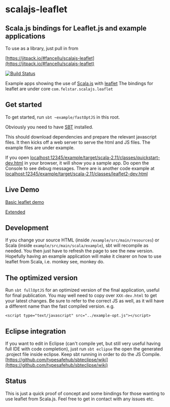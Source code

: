 # scalajs-leaflet

## Scala.js bindings for Leaflet.js and example applications 

To use as a library, just pull in from

[https://jitpack.io/#fancellu/scalajs-leaflet](https://jitpack.io/#fancellu/scalajs-leaflet)

[![Build Status](https://travis-ci.org/fancellu/scalajs-leaflet.svg?branch=master)](https://travis-ci.org/fancellu/scalajs-leaflet)

Example apps showing the use of [Scala.js](http://www.scala-js.org/) with [leaflet](http://leafletjs.com/) 
The bindings for leaflet are under core `com.felstar.scalajs.leaflet`

## Get started

To get started, run `sbt ~example/fastOptJS` in this root. 

Obviously you need to have [SBT](http://www.scala-sbt.org/) installed. 

This should
download dependencies and prepare the relevant javascript files. It then kicks off a web server to serve the html and JS files. The example files are under example.

If you open
[localhost:12345/example/target/scala-2.11/classes/quickstart-dev.html](http://localhost:12345/example/target/scala-2.11/classes/quickstart-dev.html) in your browser, it will show you a sample app.
Do open the Console to see debug messages. There are is another code example at
[localhost:12345/example/target/scala-2.11/classes/leaflet2-dev.html](http://localhost:12345/example/target/scala-2.11/classes/leaflet2-dev.html)


## Live Demo

[Basic leaflet demo](http://dinofancellu.com/demo/scalajsLeaflet/quickstart-dev.html)

[Extended](http://dinofancellu.com/demo/scalajsLeaflet/leaflet2-dev.html)

## Development

If you change your source HTML (inside `/example/src/main/resources`) or Scala (inside `example/src/main/scala/example`), sbt will recompile as needed. 
You then just have to refresh the page to see the new version. Hopefully having an example application will make it clearer on how to use leaflet from Scala, i.e. monkey see, monkey do.

## The optimized version

Run `sbt fullOptJS` for an optimized version
of the final application, useful for final publication. You may well need to copy over `XXX-dev.html` to get your latest changes. Be sure to refer to the correct JS as well, as it will have a different name than the fast compiled version. e.g.

	<script type="text/javascript" src="../example-opt.js"></script>

## Eclipse integration

If you want to edit in Eclipse (can't compile yet, but still very useful having full IDE with code completion), just run `sbt eclipse` the open the generated .project file inside eclipse. Keep sbt running in order to do the JS Compile. [https://github.com/typesafehub/sbteclipse/wiki](https://github.com/typesafehub/sbteclipse/wiki)

## Status

This is just a quick proof of concept and some bindings for those wanting to use leaflet from Scala.js. Feel free to get in contact with any issues etc.


